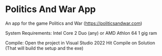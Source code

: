 # Politics And War App
An app for the game Politics and War (https://politicsandwar.com) 

System Requirements:
Intel Core 2 Duo (any) or AMD Athlon 64
1 gig ram

Compile:
Open the project in Visual Studio 2022
Hit Compile on Solution (That will build the setup and the exe)

